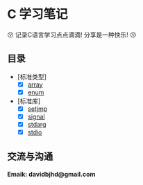 # C 学习笔记 
:kissing: 记录C语言学习点点滴滴! 分享是一种快乐! :kissing:

## 目录
- [标准类型]
    - [x] [array](c学习笔记/array)
    - [x] [enum](c学习笔记/enum)
- [标准库]
    - [x] [setjmp](c标准库学习笔记/setjmp)
    - [x] [signal](c标准库学习笔记/signal)
    - [x] [stdarg](c标准库学习笔记/stdarg)
    - [x] [stdio](c标准库学习笔记/stdio)

## 交流与沟通
<H4>Emaik: davidbjhd@gmail.com</H4> 
